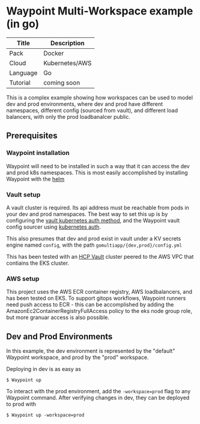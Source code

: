 # Waypoint Multi-Workspace example (in go)

| Title    | Description                                                                          |
| -------- | ------------------------------------------------------------------------------------ |
| Pack     | Docker                                                                               |
| Cloud    | Kubernetes/AWS                                                                       |
| Language | Go                                                                                   |
| Tutorial | coming soon                                                                          |

This is a complex example showing how workspaces can be used to model dev and prod environments, where dev and prod have different namespaces, different config (sourced from vault), and different load balancers, with only the prod loadbanalcer public.


## Prerequisites

### Waypoint installation

Waypoint will need to be installed in such a way that it can access the dev and prod k8s namespaces. This is most easily accomplished by installing Waypoint with the [helm](https://www.Waypointproject.io/docs/kubernetes/helm-deploy)

### Vault setup

A vault cluster is required. Its api address must be reachable from pods in your dev and prod namespaces. The best way to set this up is by configuring the [vault kubernetes auth method](https://www.vaultproject.io/docs/auth/kubernetes), and the Waypoint vault config sourcer using [kubernetes auth](https://www.Waypointproject.io/plugins/vault#kubernetes_role).

This also presumes that dev and prod exist in vault under a KV secrets engine named `config`, with the path `gomultiapp/{dev,prod}/config.yml`

This has been tested with an [HCP Vault](https://cloud.hashicorp.com/#vault) cluster peered to the AWS VPC that contiains the EKS cluster.

### AWS setup

This project uses the AWS ECR container registry, AWS loadbalancers, and has been tested on EKS. To support gitops workflows, Waypoint runners need push access to ECR - this can be accomplished by adding the AmazonEc2ContainerRegistryFullAccess policy to the eks node group role, but more granuar access is also possible.


## Dev and Prod Environments

In this example, the dev environment is represented by the "default" Waypoint workspace, and prod by the "prod" workspace.

Deploying in dev is as easy as 

```shell-session
$ Waypoint up
```

To interact with the prod environment, add the `-workspace=prod` flag to any Waypoint command. After verifying changes in dev,
they can be deployed to prod with

```shell-session
$ Waypoint up -workspace=prod
```

